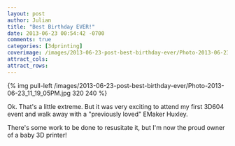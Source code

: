 ```yaml
---
layout: post
author: Julian
title: "Best Birthday EVER!"
date: 2013-06-23 00:54:42 -0700
comments: true
categories: [3dprinting]
coverimage: /images/2013-06-23-post-best-birthday-ever/Photo-2013-06-23_11_19_05PM.jpg
attract_cols:
attract_rows:
---
```

{% img pull-left /images/2013-06-23-post-best-birthday-ever/Photo-2013-06-23_11_19_05PM.jpg 320 240 %}

Ok. That's a little extreme. But it was very exciting to attend my first 3D604 event and walk away with a "previously loved" EMaker Huxley.

There's some work to be done to resusitate it, but I'm now the proud owner of a baby 3D printer!